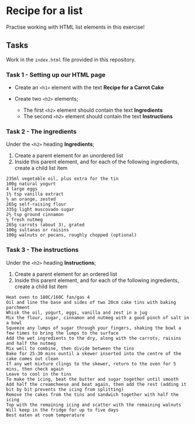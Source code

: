 # Recipe for a list

Practise working with HTML list elements in this exercise!

## Tasks

Work in the `index.html` file provided in this repository.

### Task 1 - Setting up our HTML page

- Create an `<h1>` element with the text **Recipe for a Carrot Cake**
- Create two `<h2>` elements;

  - The first `<h2>` element should contain the text **Ingredients**
  - The second `<h2>` element should contain the text **Instructions**

### Task 2 - The ingredients

Under the `<h2>` heading **Ingredients**;

1. Create a parent element for an unordered list
2. Inside this parent element, and for each of the following ingredients, create a child list item

```
235ml vegetable oil, plus extra for the tin
100g natural yogurt
4 large eggs
1½ tsp vanilla extract
½ an orange, zested
265g self-raising flour
335g light muscovado sugar
2½ tsp ground cinnamon
¼ fresh nutmeg
265g carrots (about 3), grated
100g sultanas or raisins
100g walnuts or pecans, roughly chopped (optional)
```

### Task 3 - The instructions

Under the `<h2>` heading **Instructions**;

1. Create a parent element for an ordered list
2. Inside this parent element, and for each of the following ingredients, create a child list item

```
Heat oven to 180C/160C fan/gas 4
Oil and line the base and sides of two 20cm cake tins with baking parchment
Whisk the oil, yogurt, eggs, vanilla and zest in a jug
Mix the flour, sugar, cinnamon and nutmeg with a good pinch of salt in a bowl
Squeeze any lumps of sugar through your fingers, shaking the bowl a few times to bring the lumps to the surface
Add the wet ingredients to the dry, along with the carrots, raisins and half the nutmeg
Mix well to combine, then divide between the tins
Bake for 25-30 mins ountil a skewer inserted into the centre of the cake comes out clean
If any wet mixture clings to the skewer, return to the oven for 5 mins, then check again
Leave to cool in the tins
To make the icing, beat the butter and sugar together until smooth
Add half the creamcheese and beat again, then add the rest (adding it bit by bit prevents the icing from splitting)
Remove the cakes from the tins and sandwich together with half the icing
Top with the remaining icing and scatter with the remaining walnuts
Will keep in the fridge for up to five days
Best eaten at room temperature
```
